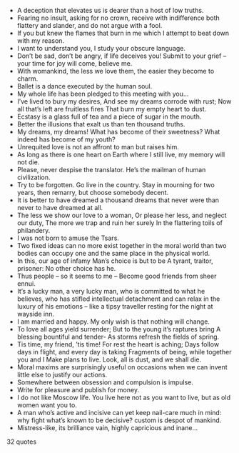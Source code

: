 - A deception that elevates us is dearer than a host of low truths.
 - Fearing no insult, asking for no crown, receive with indifference both flattery and slander, and do not argue with a fool.
 - If you but knew the flames that burn in me which I attempt to beat down with my reason.
 - I want to understand you, I study your obscure language.
 - Don’t be sad, don’t be angry, if life deceives you! Submit to your grief – your time for joy will come, believe me.
 - With womankind, the less we love them, the easier they become to charm.
 - Ballet is a dance executed by the human soul.
 - My whole life has been pledged to this meeting with you...
 - I’ve lived to bury my desires, And see my dreams corrode with rust; Now all that’s left are fruitless fires That burn my empty heart to dust.
 - Ecstasy is a glass full of tea and a piece of sugar in the mouth.
 - Better the illusions that exalt us than ten thousand truths.
 - My dreams, my dreams! What has become of their sweetness? What indeed has become of my youth?
 - Unrequited love is not an affront to man but raises him.
 - As long as there is one heart on Earth where I still live, my memory will not die.
 - Please, never despise the translator. He’s the mailman of human civilization.
 - Try to be forgotten. Go live in the country. Stay in mourning for two years, then remarry, but choose somebody decent.
 - It is better to have dreamed a thousand dreams that never were than never to have dreamed at all.
 - The less we show our love to a woman, Or please her less, and neglect our duty, The more we trap and ruin her surely In the flattering toils of philandery.
 - I was not born to amuse the Tsars.
 - Two fixed ideas can no more exist together in the moral world than two bodies can occupy one and the same place in the physical world.
 - In this, our age of infamy Man’s choice is but to be A tyrant, traitor, prisoner: No other choice has he.
 - Thus people – so it seems to me – Become good friends from sheer ennui.
 - It’s a lucky man, a very lucky man, who is committed to what he believes, who has stifled intellectual detachment and can relax in the luxury of his emotions – like a tipsy traveller resting for the night at wayside inn.
 - I am married and happy. My only wish is that nothing will change.
 - To love all ages yield surrender; But to the young it’s raptures bring A blessing bountiful and tender- As storms refresh the fields of spring.
 - Tis time, my friend, ’tis time! For rest the heart is aching; Days follow days in flight, and every day is taking Fragments of being, while together you and I Make plans to live. Look, all is dust, and we shall die.
 - Moral maxims are surprisingly useful on occasions when we can invent little else to justify our actions.
 - Somewhere between obsession and compulsion is impulse.
 - Write for pleasure and publish for money.
 - I do not like Moscow life. You live here not as you want to live, but as old women want you to.
 - A man who’s active and incisive can yet keep nail-care much in mind: why fight what’s known to be decisive? custom is despot of mankind.
 - Mistress-like, its brilliance vain, highly capricious and inane...

32 quotes